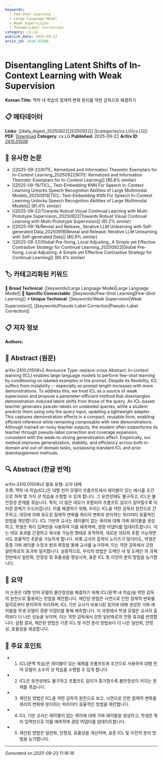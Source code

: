 ```yaml
---
keywords:
  - Few-Shot Learning
  - Large Language Model
  - Weak Supervision
  - Pseudo-Label Correction
category: cs.LG
publish_date: 2025-09-22
arxiv_id: 2410.01508
---
```


<!-- KEYWORD_LINKING_METADATA:
{
  "processed_timestamp": "2025-09-23T11:16:16.185455",
  "vocabulary_version": "1.0",
  "selected_keywords": [
    "Few-Shot Learning",
    "Large Language Model",
    "Weak Supervision",
    "Pseudo-Label Correction"
  ],
  "rejected_keywords": [],
  "similarity_scores": {
    "Few-Shot Learning": 0.85,
    "Large Language Model": 0.8,
    "Weak Supervision": 0.78,
    "Pseudo-Label Correction": 0.77
  },
  "extraction_method": "AI_prompt_based",
  "budget_applied": true,
  "candidates_json": {
    "candidates": [
      {
        "surface": "In-Context Learning",
        "canonical": "Few-Shot Learning",
        "aliases": [
          "ICL"
        ],
        "category": "specific_connectable",
        "rationale": "In-Context Learning is a form of Few-Shot Learning, which is crucial for linking to related concepts in learning paradigms.",
        "novelty_score": 0.45,
        "connectivity_score": 0.88,
        "specificity_score": 0.7,
        "link_intent_score": 0.85
      },
      {
        "surface": "Large Language Models",
        "canonical": "Large Language Model",
        "aliases": [
          "LLM"
        ],
        "category": "broad_technical",
        "rationale": "Large Language Models are central to the study and application of In-Context Learning, providing a strong link to related research.",
        "novelty_score": 0.3,
        "connectivity_score": 0.9,
        "specificity_score": 0.65,
        "link_intent_score": 0.8
      },
      {
        "surface": "Weak Supervision",
        "canonical": "Weak Supervision",
        "aliases": [
          "Weakly Supervised Learning"
        ],
        "category": "unique_technical",
        "rationale": "Weak Supervision is a key concept in the paper's methodology, offering a unique perspective on learning paradigms.",
        "novelty_score": 0.65,
        "connectivity_score": 0.75,
        "specificity_score": 0.8,
        "link_intent_score": 0.78
      },
      {
        "surface": "Pseudo-Label Correction",
        "canonical": "Pseudo-Label Correction",
        "aliases": [
          "Pseudo-Labeling"
        ],
        "category": "unique_technical",
        "rationale": "Pseudo-Label Correction is a novel approach in the paper, enhancing the understanding of label refinement processes.",
        "novelty_score": 0.7,
        "connectivity_score": 0.68,
        "specificity_score": 0.85,
        "link_intent_score": 0.77
      }
    ],
    "ban_list_suggestions": [
      "method",
      "performance",
      "experiment"
    ]
  },
  "decisions": [
    {
      "candidate_surface": "In-Context Learning",
      "resolved_canonical": "Few-Shot Learning",
      "decision": "linked",
      "scores": {
        "novelty": 0.45,
        "connectivity": 0.88,
        "specificity": 0.7,
        "link_intent": 0.85
      }
    },
    {
      "candidate_surface": "Large Language Models",
      "resolved_canonical": "Large Language Model",
      "decision": "linked",
      "scores": {
        "novelty": 0.3,
        "connectivity": 0.9,
        "specificity": 0.65,
        "link_intent": 0.8
      }
    },
    {
      "candidate_surface": "Weak Supervision",
      "resolved_canonical": "Weak Supervision",
      "decision": "linked",
      "scores": {
        "novelty": 0.65,
        "connectivity": 0.75,
        "specificity": 0.8,
        "link_intent": 0.78
      }
    },
    {
      "candidate_surface": "Pseudo-Label Correction",
      "resolved_canonical": "Pseudo-Label Correction",
      "decision": "linked",
      "scores": {
        "novelty": 0.7,
        "connectivity": 0.68,
        "specificity": 0.85,
        "link_intent": 0.77
      }
    }
  ]
}
-->

# Disentangling Latent Shifts of In-Context Learning with Weak Supervision

**Korean Title:** 맥락 내 학습의 잠재적 변화 분리를 약한 감독으로 해결하기

## 📋 메타데이터

**Links**: [[daily_digest_20250922|20250922]] [[categories/cs.LG|cs.LG]]
**PDF**: [Download](https://arxiv.org/pdf/2410.01508.pdf)
**Category**: cs.LG
**Published**: 2025-09-22
**ArXiv ID**: [2410.01508](https://arxiv.org/abs/2410.01508)

## 🔗 유사한 논문
- [[2025-09-22/KITE_ Kernelized and Information Theoretic Exemplars for In-Context Learning_20250922|KITE: Kernelized and Information Theoretic Exemplars for In-Context Learning]] (85.6% similar)
- [[2025-09-18/TICL_ Text-Embedding KNN For Speech In-Context Learning Unlocks Speech Recognition Abilities of Large Multimodal Models_20250918|TICL: Text-Embedding KNN For Speech In-Context Learning Unlocks Speech Recognition Abilities of Large Multimodal Models]] (81.4% similar)
- [[2025-09-22/Towards Robust Visual Continual Learning with Multi-Prototype Supervision_20250922|Towards Robust Visual Continual Learning with Multi-Prototype Supervision]] (81.2% similar)
- [[2025-09-18/Reveal and Release_ Iterative LLM Unlearning with Self-generated Data_20250918|Reveal and Release: Iterative LLM Unlearning with Self-generated Data]] (80.9% similar)
- [[2025-09-22/Global Pre-fixing, Local Adjusting_ A Simple yet Effective Contrastive Strategy for Continual Learning_20250922|Global Pre-fixing, Local Adjusting: A Simple yet Effective Contrastive Strategy for Continual Learning]] (80.4% similar)

## 🏷️ 카테고리화된 키워드
**🧠 Broad Technical**: [[keywords/Large Language Model|Large Language Model]]
**🔗 Specific Connectable**: [[keywords/Few-Shot Learning|Few-Shot Learning]]
**⚡ Unique Technical**: [[keywords/Weak Supervision|Weak Supervision]], [[keywords/Pseudo-Label Correction|Pseudo-Label Correction]]

## 📋 저자 정보

**Authors:** 

## 📄 Abstract (원문)

arXiv:2410.01508v2 Announce Type: replace-cross 
Abstract: In-context learning (ICL) enables large language models to perform few-shot learning by conditioning on labeled examples in the prompt. Despite its flexibility, ICL suffers from instability -- especially as prompt length increases with more demonstrations. To address this, we treat ICL as a source of weak supervision and propose a parameter-efficient method that disentangles demonstration-induced latent shifts from those of the query. An ICL-based teacher generates pseudo-labels on unlabeled queries, while a student predicts them using only the query input, updating a lightweight adapter. This captures demonstration effects in a compact, reusable form, enabling efficient inference while remaining composable with new demonstrations. Although trained on noisy teacher outputs, the student often outperforms its teacher through pseudo-label correction and coverage expansion, consistent with the weak-to-strong generalization effect. Empirically, our method improves generalization, stability, and efficiency across both in-domain and out-of-domain tasks, surpassing standard ICL and prior disentanglement methods.

## 🔍 Abstract (한글 번역)

arXiv:2410.01508v2 발표 유형: 교차 대체  
초록: 맥락 내 학습(ICL)은 대형 언어 모델이 프롬프트에서 레이블이 있는 예시를 조건으로 하여 몇 가지 샷 학습을 수행할 수 있게 합니다. 그 유연성에도 불구하고, ICL은 불안정성 문제를 겪습니다. 특히, 더 많은 데모가 포함되어 프롬프트 길이가 길어질수록 이러한 문제가 두드러집니다. 이를 해결하기 위해, 우리는 ICL을 약한 감독의 원천으로 간주하고, 데모에 의해 유도된 잠재적 변화를 쿼리의 변화와 분리하는 파라미터 효율적인 방법을 제안합니다. ICL 기반의 교사는 레이블이 없는 쿼리에 대해 가짜 레이블을 생성하고, 학생은 쿼리 입력만을 사용하여 이를 예측하며, 경량 어댑터를 업데이트합니다. 이는 데모 효과를 간결하고 재사용 가능한 형태로 포착하여, 새로운 데모와 조합 가능하면서도 효율적인 추론을 가능하게 합니다. 비록 교사의 출력이 노이즈가 많더라도, 학생은 종종 가짜 레이블 수정과 범위 확장을 통해 교사를 능가하며, 이는 약한 감독에서 강한 일반화로의 효과와 일치합니다. 실증적으로, 우리의 방법은 도메인 내 및 도메인 외 과제 전반에서 일반화, 안정성 및 효율성을 향상시켜, 표준 ICL 및 이전의 분리 방법을 능가합니다.

## 📝 요약

이 논문은 대형 언어 모델의 불안정성을 해결하기 위해 ICL(문맥 내 학습)을 약한 감독의 원천으로 활용하는 방법을 제안합니다. 제안된 방법은 시연으로 인한 잠재적 변화를 질의로부터 분리하여 처리하며, ICL 기반 교사가 비표시된 질의에 대해 생성한 가짜 레이블을 학생 모델이 경량 어댑터를 통해 예측합니다. 이 과정에서 학생 모델은 교사의 출력보다 더 나은 성능을 보이며, 이는 약한 감독에서 강한 일반화로의 전환 효과를 반영합니다. 실험 결과, 제안된 방법은 기존 ICL 및 이전 분리 방법보다 더 나은 일반화, 안정성, 효율성을 제공합니다.

## 🎯 주요 포인트

- 1. ICL(문맥 학습)은 레이블이 있는 예제를 프롬프트에 조건으로 사용하여 대형 언어 모델이 소수의 샷 학습을 수행할 수 있게 합니다.
- 2. ICL은 유연성에도 불구하고 프롬프트 길이가 증가할수록 불안정성이 커지는 문제를 겪습니다.
- 3. 제안된 방법은 ICL을 약한 감독의 원천으로 보고, 시연으로 인한 잠재적 변화를 쿼리의 변화와 분리하는 파라미터 효율적인 방법을 제안합니다.
- 4. ICL 기반 교사는 레이블이 없는 쿼리에 대해 가짜 레이블을 생성하고, 학생은 쿼리 입력만으로 이를 예측하여 경량 어댑터를 업데이트합니다.
- 5. 제안된 방법은 일반화, 안정성, 효율성을 개선하며, 표준 ICL 및 이전의 분리 방법을 능가합니다.


---

*Generated on 2025-09-23 11:16:16*